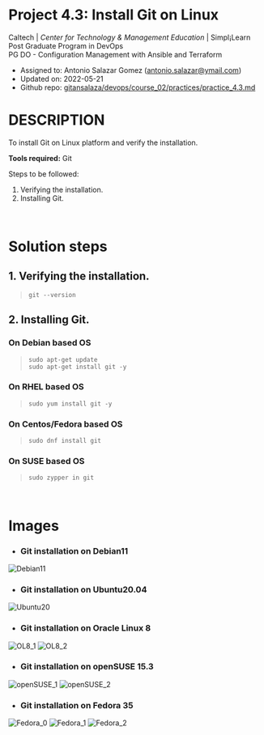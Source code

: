 # Project 4.3: Install Git on Linux

Caltech | _Center for Technology & Management Education_ | Simpl¡Learn <br/>
Post Graduate Program in DevOps <br/>
PG DO - Configuration Management with Ansible and Terraform <br/>

- Assigned to: Antonio Salazar Gomez ([antonio.salazar@ymail.com](mailto:antonio.salazar@ymail.com))
- Updated on:  2022-05-21 
- Github repo: [gitansalaza/devops/course_02/practices/practice_4.3.md](https://github.com/gitansalaza/devops/blob/main/course_03/project_02/project_02_deployment_of_wordpress_environment.md)

# DESCRIPTION
To install Git on Linux platform and verify the installation.
<br/>

**Tools required:** Git

Steps to be followed:
1. Verifying the installation.
2. Installing Git.

<br/>

# Solution steps 
## 1. Verifying the installation.
>```
> git --version
>```

## 2. Installing Git.
### On Debian based OS
>```
> sudo apt-get update
> sudo apt-get install git -y
>```

### On RHEL based OS
>```
> sudo yum install git -y
>```

### On Centos/Fedora based OS
>```
> sudo dnf install git
>```

### On SUSE based OS
>```
> sudo zypper in git
>```

<br/>

# Images

- ### Git installation on Debian11
![Debian11](images/4.3_git_install_on_debian11.jpg)

- ### Git installation on Ubuntu20.04
![Ubuntu20](images/4.3_git_install_on_ubuntu20..jpg)

- ### Git installation on Oracle Linux 8
![OL8_1](images/4.3_git_install_on_OracleLinux8_01.jpg)
![OL8_2](images/4.3_git_install_on_OracleLinux8_02.jpg)

- ### Git installation on openSUSE 15.3
![openSUSE_1](images/4.3_git_install_on_openSUSE_01.jpg)
![openSUSE_2](images/4.3_git_install_on_openSUSE_02.jpg)

- ### Git installation on Fedora 35
![Fedora_0](images/4.3_git_install_on_Fedora35_00.jpg)
![Fedora_1](images/4.3_git_install_on_Fedora35_01.jpg)
![Fedora_2](images/4.3_git_install_on_Fedora35_02.jpg)


<br/>


